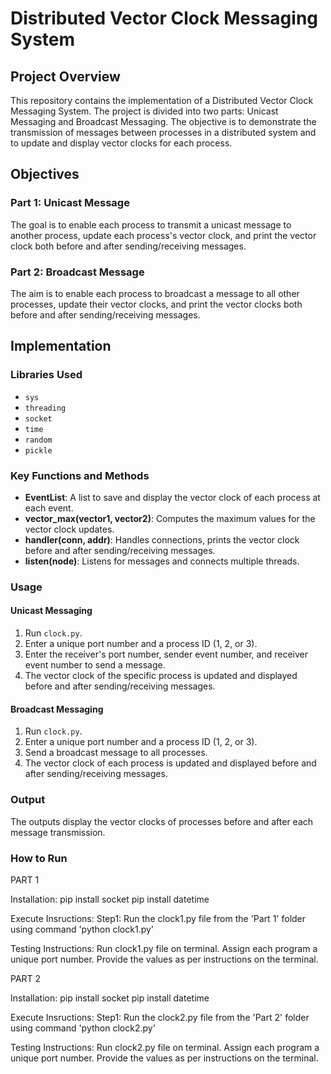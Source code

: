 # Distributed Vector Clock Messaging System

## Project Overview

This repository contains the implementation of a Distributed Vector Clock Messaging System. The project is divided into two parts: Unicast Messaging and Broadcast Messaging. The objective is to demonstrate the transmission of messages between processes in a distributed system and to update and display vector clocks for each process.

## Objectives

### Part 1: Unicast Message
The goal is to enable each process to transmit a unicast message to another process, update each process's vector clock, and print the vector clock both before and after sending/receiving messages.

### Part 2: Broadcast Message
The aim is to enable each process to broadcast a message to all other processes, update their vector clocks, and print the vector clocks both before and after sending/receiving messages.

## Implementation

### Libraries Used
- `sys`
- `threading`
- `socket`
- `time`
- `random`
- `pickle`

### Key Functions and Methods
- **EventList**: A list to save and display the vector clock of each process at each event.
- **vector_max(vector1, vector2)**: Computes the maximum values for the vector clock updates.
- **handler(conn, addr)**: Handles connections, prints the vector clock before and after sending/receiving messages.
- **listen(node)**: Listens for messages and connects multiple threads.

### Usage

#### Unicast Messaging
1. Run `clock.py`.
2. Enter a unique port number and a process ID (1, 2, or 3).
3. Enter the receiver's port number, sender event number, and receiver event number to send a message.
4. The vector clock of the specific process is updated and displayed before and after sending/receiving messages.

#### Broadcast Messaging
1. Run `clock.py`.
2. Enter a unique port number and a process ID (1, 2, or 3).
3. Send a broadcast message to all processes.
4. The vector clock of each process is updated and displayed before and after sending/receiving messages.

### Output
The outputs display the vector clocks of processes before and after each message transmission.

### How to Run
PART 1

Installation:
pip install socket
pip install datetime

Execute Insructions:
Step1: Run the clock1.py file from the 'Part 1' folder using command 'python clock1.py'

Testing Instructions:
Run clock1.py file on terminal.
Assign each program a unique port number.
Provide the values as per instructions on the terminal.

PART 2

Installation:
pip install socket
pip install datetime

Execute Insructions:
Step1: Run the clock2.py file from the 'Part 2' folder using command 'python clock2.py'

Testing Instructions:
Run clock2.py file on terminal.
Assign each program a unique port number.
Provide the values as per instructions on the terminal.
